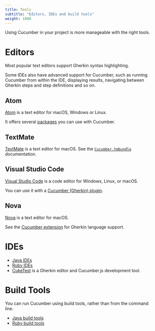 ```yaml
---
title: Tools
subtitle: "Editors, IDEs and build tools"
weight: 1000
---
```


Using Cucumber in your project is more manageable with the right tools.

# Editors

Most popular text editors support Gherkin syntax highlighting.

Some IDEs also have advanced support for Cucumber, such as running Cucumber
from within the IDE, displaying results, navigating between Gherkin steps and
step definitions and so on.

## Atom

[Atom](https://github.com/atom/atom) is a text editor for macOS, Windows or Linux.

It offers several [packages](https://atom.io/packages/search?q=cucumber) you can use with Cucumber.

## TextMate

[TextMate](https://macromates.com/) is a text editor for macOS.
See the [`Cucumber.tmbundle`](https://github.com/cucumber/cucumber-tmbundle) documentation.

## Visual Studio Code
[Visual Studio Code](https://code.visualstudio.com/) is a code editor for Windows, Linux, or macOS.

You can use it with a [Cucumber (Gherkin) plugin](https://marketplace.visualstudio.com/items?itemName=alexkrechik.cucumberautocomplete).

## Nova

[Nova](https://nova.app) is a text editor for macOS.

See the [Cucumber extension](https://extensions.panic.com/extensions/com.rpowell/com.rpowell.Cucumber/) for Gherkin language support.

# IDEs

* [Java IDEs](/docs/tools/java#ides)
* [Ruby IDEs](/docs/tools/ruby#ides)
* [CukeTest](http://cuketest.com) is a Gherkin editor and Cucumber.js development tool.

# Build Tools
You can run Cucumber using build tools, rather than from the command line.

* [Java build tools](/docs/tools/java#build-tools)
* [Ruby build tools](/docs/tools/ruby#build-tools)
